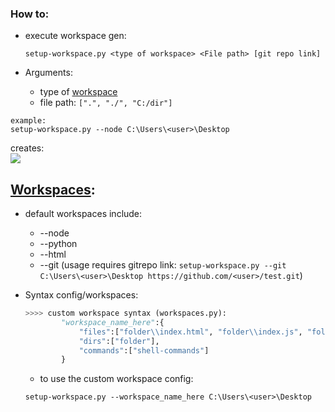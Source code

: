 ### How to:

-   execute workspace gen:

    `setup-workspace.py <type of workspace> <File path> [git repo link]`

-   Arguments:
    -   type of [workspace](https://github.com/xNaCly/setup-workspace/blob/master/src/workspaces.py)
    -   file path: `[".", "./", "C:/dir"]`

```
example:
setup-workspace.py --node C:\Users\<user>\Desktop
```

creates:
<br>
<kbd>
<img src=https://cdn.discordapp.com/attachments/638844015084568597/749205800035287070/unknown.png />
</kbd>

## [Workspaces](https://github.com/xNaCly/setup-workspace/blob/master/src/workspaces.py):

-   default workspaces include:

    -   --node
    -   --python
    -   --html
    -   --git (usage requires gitrepo link: `setup-workspace.py --git C:\Users\<user>\Desktop https://github.com/<user>/test.git`)

-   Syntax config/workspaces:
    ```python
    >>>> custom workspace syntax (workspaces.py):
            "workspace_name_here":{
                "files":["folder\\index.html", "folder\\index.js", "folder\\style.css"],
                "dirs":["folder"],
                "commands":["shell-commands"]
            }
    ```
    -   to use the custom workspace config:
    ```
    setup-workspace.py --workspace_name_here C:\Users\<user>\Desktop
    ```
